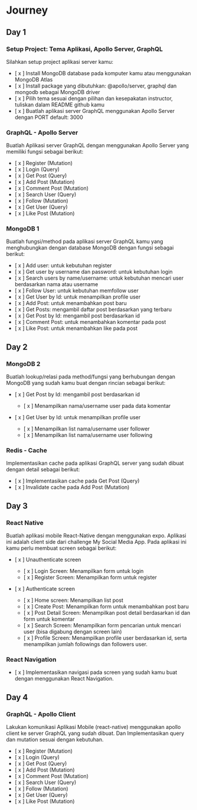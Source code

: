 # Journey

## Day 1

### Setup Project: Tema Aplikasi, Apollo Server, GraphQL
Silahkan setup project aplikasi server kamu:
- [ x ] Install MongoDB database pada komputer kamu atau menggunakan MongoDB Atlas
- [ x ] Install package yang dibutuhkan: @apollo/server, graphql dan mongodb sebagai MongoDB driver
- [ x ] Pilih tema sesuai dengan pilihan dan kesepakatan instructor, tuliskan dalam README github kamu
- [ x ] Buatlah aplikasi server GraphQL menggunakan Apollo Server dengan PORT default: 3000


### GraphQL - Apollo Server
Buatlah Aplikasi server GraphQL dengan menggunakan Apollo Server yang memiliki fungsi sebagai berikut:
- [ x ] Register (Mutation)
- [ x ] Login (Query)
- [ x ] Get Post (Query)
- [ x ] Add Post (Mutation)
- [ x ] Comment Post (Mutation)
- [ x ] Search User (Query)
- [ x ] Follow (Mutation)
- [ x ] Get User (Query)
- [ x ] Like Post (Mutation)

### MongoDB 1
Buatlah fungsi/method pada aplikasi server GraphQL kamu yang menghubungkan dengan database MongoDB dengan fungsi sebagai berikut:
- [ x ] Add user: untuk kebutuhan register
- [ x ] Get user by username dan password: untuk kebutuhan login
- [ x ] Search users by name/username: untuk kebutuhan mencari user berdasarkan nama atau username
- [ x ] Follow User: untuk kebutuhan memfollow user
- [ x ] Get User by Id: untuk menampilkan profile user
- [ x ] Add Post: untuk menambahkan post baru
- [ x ] Get Posts: mengambil daftar post berdasarkan yang terbaru
- [ x ] Get Post by Id: mengambil post berdasarkan id
- [ x ] Comment Post: untuk menambahkan komentar pada post
- [ x ] Like Post: untuk menambahkan like pada post


## Day 2

### MongoDB 2
Buatlah lookup/relasi pada method/fungsi yang berhubungan dengan MongoDB yang sudah kamu buat dengan rincian sebagai berikut:
- [ x ] Get Post by Id: mengambil post berdasarkan id
  - [ x ] Menampilkan nama/username user pada data komentar

- [ x ] Get User by Id: untuk menampilkan profile user
  - [ x ] Menampilkan list nama/username user follower
  - [ x ] Menampilkan list nama/username user following


### Redis - Cache
Implementasikan cache pada aplikasi GraphQL server yang sudah dibuat dengan detail sebagai berikut:
- [ x ] Implementasikan cache pada Get Post (Query)
- [ x ] Invalidate cache pada Add Post (Mutation)

## Day 3
### React Native
Buatlah aplikasi mobile React-Native dengan menggunakan expo. Aplikasi ini adalah client side dari challenge My Social Media App.
Pada aplikasi ini kamu perlu membuat screen sebagai berikut:
- [ x ] Unauthenticate screen
  - [ x ] Login Screen: Menampilkan form untuk login
  - [ x ] Register Screen: Menampilkan form untuk register

- [ x ] Authenticate screen
  - [ x ] Home screen: Menampilkan list post
  - [ x ] Create Post: Menampilkan form untuk menambahkan post baru
  - [ x ] Post Detail Screen: Menampilkan post detail berdasarkan id dan form untuk komentar
  - [ x ] Search Screen: Menampilkan form pencarian untuk mencari user (bisa digabung dengan screen lain)
  - [ x ] Profile Screen: Menampilkan profile user berdasarkan id, serta menampilkan jumlah followings dan followers user.


### React Navigation
 - [ x ] Implementasikan navigasi pada screen yang sudah kamu buat dengan menggunakan React Navigation.


## Day 4
### GraphQL - Apollo Client
Lakukan komunikasi Aplikasi Mobile (react-native) menggunakan apollo client ke server GraphQL  yang sudah dibuat. Dan Implementasikan query dan mutation sesuai dengan kebutuhan.
- [ x ] Register (Mutation)
- [ x ] Login (Query)
- [ x ] Get Post (Query)
- [ x ] Add Post (Mutation)
- [ x ] Comment Post (Mutation)
- [ x ] Search User (Query)
- [ x ] Follow (Mutation)
- [ x ] Get User (Query)
- [ x ] Like Post (Mutation)

